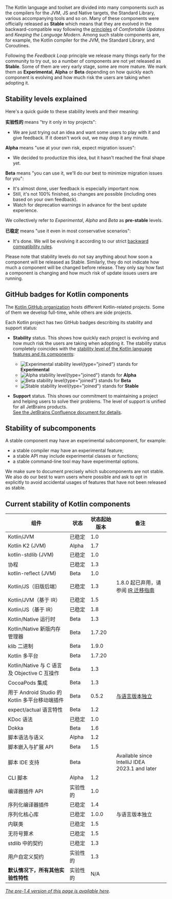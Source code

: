 [//]: # (title: Kotlin 各组件的稳定性)

The Kotlin language and toolset are divided into many components such as the compilers for the JVM, JS and Native targets, the Standard Library, various accompanying tools and so on.
Many of these components were officially released as **Stable** which means that they are evolved in the backward-compatible way following the [principles](kotlin-evolution.md) of _Comfortable Updates_ and _Keeping the Language Modern_.
Among such stable components are, for example, the Kotlin compiler for the JVM, the Standard Library, and Coroutines.

Following the _Feedback Loop_ principle we release many things early for the community to try out, so a number of components are not yet released as **Stable**.
Some of them are very early stage, some are more mature. We mark them as **Experimental**, **Alpha** or **Beta** depending on how quickly each component is evolving and how much risk the users are taking when adopting it. 

## Stability levels explained

Here's a quick guide to these stability levels and their meaning:

**实验性的** means "try it only in toy projects":
  * We are just trying out an idea and want some users to play with it and give feedback. If it doesn't work out, we may drop it any minute.

**Alpha** means "use at your own risk, expect migration issues": 
  * We decided to productize this idea, but it hasn't reached the final shape yet.

**Beta** means "you can use it, we'll do our best to minimize migration issues for you": 
  * It's almost done, user feedback is especially important now.
  * Still, it's not 100% finished, so changes are possible (including ones based on your own feedback).
  * Watch for deprecation warnings in advance for the best update experience.

We collectively refer to _Experimental_, _Alpha_ and _Beta_ as **pre-stable** levels.

<a name="stable"></a>
**已稳定** means "use it even in most conservative scenarios":
  * It's done. We will be evolving it according to our strict [backward compatibility rules](https://kotlinfoundation.org/language-committee-guidelines/).

Please note that stability levels do not say anything about how soon a component will be released as Stable. Similarly, they do not indicate how much a component will be changed before release. They only say how fast a component is changing and how much risk of update issues users are running.

## GitHub badges for Kotlin components

The [Kotlin GitHub organization](https://github.com/Kotlin) hosts different Kotlin-related projects.
Some of them we develop full-time, while others are side projects.

Each Kotlin project has two GitHub badges describing its stability and support status:

* **Stability** status. This shows how quickly each project is evolving and how much risk the users are taking when adopting it.
  The stability status completely coincides with the [stability level of the Kotlin language features and its components](#stability-levels-explained):
    * ![Experimental stability level](https://kotl.in/badges/experimental.svg){type="joined"} stands for **Experimental**
    * ![Alpha stability level](https://kotl.in/badges/alpha.svg){type="joined"} stands for **Alpha**
    * ![Beta stability level](https://kotl.in/badges/beta.svg){type="joined"} stands for **Beta**
    * ![Stable stability level](https://kotl.in/badges/stable.svg){type="joined"} stands for **Stable**

* **Support** status. This shows our commitment to maintaining a project and helping users to solve their problems.
  The level of support is unified for all JetBrains products.  
  [See the JetBrains Confluence document for details](https://confluence.jetbrains.com/display/ALL/JetBrains+on+GitHub).

## Stability of subcomponents

A stable component may have an experimental subcomponent, for example:
* a stable compiler may have an experimental feature;
* a stable API may include experimental classes or functions;
* a stable command-line tool may have experimental options.

We make sure to document precisely which subcomponents are not stable. We also do our best to warn users where possible and ask to opt in explicitly to avoid accidental usages of features that have not been released as stable.

## Current stability of Kotlin components

| **组件**                                              | **状态**     | **状态起始版本**         | **备注**                                                                          |
|-------------------------------------------------------|--------------|--------------------------|-----------------------------------------------------------------------------------|
| Kotlin/JVM                                            | 已稳定       | 1.0                      |                                                                                   |
| Kotlin K2 (JVM)                                       | Alpha        | 1.7                      |                                                                                   |
| kotlin-stdlib (JVM)                                   | 已稳定       | 1.0                      |                                                                                   |
| 协程                                                  | 已稳定       | 1.3                      |                                                                                   |
| kotlin-reflect (JVM)                                  | Beta         | 1.0                      |                                                                                   |
| Kotlin/JS（旧版后端）                                 | 已稳定       | 1.3                      | 1.8.0 起已弃用，请参阅 [IR 迁移指南](js-ir-migration.md)                          |
| Kotlin/JVM（基于 IR）                                 | 已稳定       | 1.5                      |                                                                                   |
| Kotlin/JS（基于 IR）                                  | 已稳定       | 1.8                      |                                                                                   |
| Kotlin/Native 运行时                                  | Beta         | 1.3                      |                                                                                   |
| Kotlin/Native 新版内存管理器                          | Beta         | 1.7.20                   |                                                                                   |
| klib 二进制                                           | Beta         | 1.9.0                     |                                                                                   |
| Kotlin 多平台                                         | Beta         | 1.7.20                   |                                                                                   |
| Kotlin/Native 与 C 语言及 Objective C 互操作          | Beta         | 1.3                      |                                                                                   |
| CocoaPods 集成                                        | Beta         | 1.3                      |                                                                                   |
| 用于 Android Studio 的 Kotlin 多平台移动端插件        | Beta         | 0.5.2                    | [与语言版本独立](multiplatform-mobile-plugin-releases.md)                         |
| expect/actual 语言特性                                | Beta         | 1.2                      |                                                                                   |
| KDoc 语法                                             | 已稳定       | 1.0                      |                                                                                   |
| Dokka                                                 | Beta         | 1.6                      |                                                                                   |
| 脚本语法与语义                                        | Alpha        | 1.2                      |                                                                                   |
| 脚本嵌入与扩展 API                                    | Beta         | 1.5                      |                                                                                   |
| 脚本 IDE 支持                                         | Beta         |                          | Available since IntelliJ IDEA 2023.1 and later                                    |
| CLI 脚本                                              | Alpha        | 1.2                      |                                                                                   |
| 编译器插件 API                                        | 实验性的     | 1.0                      |                                                                                   |
| 序列化编译器插件                                      | 已稳定       | 1.4                      |                                                                                   |
| 序列化核心库                                          | 已稳定       | 1.0.0                    | 与语言版本独立                                                                    |
| 内联类                                                | 已稳定       | 1.5                      |                                                                                   |
| 无符号算术                                            | 已稳定       | 1.5                      |                                                                                   |
| stdlib 中的契约                                       | 已稳定       | 1.3                      |                                                                                   |
| 用户自定义契约                                        | 实验性的     | 1.3                      |                                                                                   |
| **默认情况下，所有其他实验性特性**                    | 实验性的     | N/A                      |                                                                                   |

*[The pre-1.4 version of this page is available here](components-stability-pre-1.4.md).*
